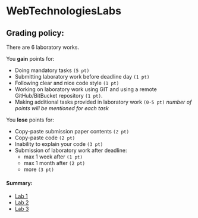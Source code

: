 # WebTechnologiesLabs

## Grading policy:
There are 6 laboratory works.

You **gain** points for:

- Doing mandatory tasks `(5 pt)`
- Submitting laboratory work before deadline day `(1 pt)`
- Following clear and nice code style `(1 pt)`
- Working on laboratory work using GIT and using a remote GitHub/BitBucket repository `(1 pt)`.
- Making additional tasks provided in laboratory work `(0-5 pt)` _number of points will be mentioned for each task_

You **lose** points for:

- Copy-paste submission paper contents `(2 pt)`
- Copy-paste code `(2 pt)`
- Inability to explain your code `(3 pt)`
- Submission of laboratory work after deadline:
  - max 1 week after `(1 pt)`
  - max 1 month after `(2 pt)`
  - more `(3 pt)`


#### Summary:
 - [Lab 1](/lab-1/README.md)
 - [Lab 2](/lab-2/README.md)
 - [Lab 3](/lab-3/README.md)